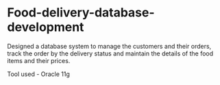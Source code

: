 # Food-delivery-database-development

Designed a database system to manage the customers and their orders, track the order by the delivery status and maintain the details of the food items and their prices.

Tool used - Oracle 11g
